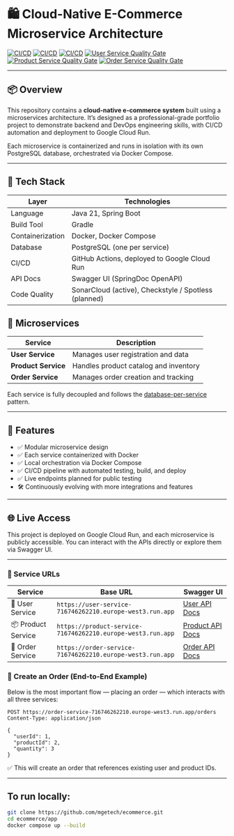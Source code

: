 # 🛍️ Cloud-Native E-Commerce Microservice Architecture

[![CI/CD](https://github.com/mgetech/ecommerce/actions/workflows/deploy-user-service.yml/badge.svg)](https://github.com/mgetech/ecommerce/actions)
[![CI/CD](https://github.com/mgetech/ecommerce/actions/workflows/deploy-product-service.yml/badge.svg)](https://github.com/mgetech/ecommerce/actions)
[![CI/CD](https://github.com/mgetech/ecommerce/actions/workflows/deploy-order-service.yml/badge.svg)](https://github.com/mgetech/ecommerce/actions)
[![User Service Quality Gate](https://sonarcloud.io/api/project_badges/measure?project=mgetech_ecommerce_user&metric=alert_status)](https://sonarcloud.io/summary/new_code?id=mgetech_ecommerce_user)
[![Product Service Quality Gate](https://sonarcloud.io/api/project_badges/measure?project=mgetech_ecommerce_product&metric=alert_status)](https://sonarcloud.io/summary/new_code?id=mgetech_ecommerce_product)
[![Order Service Quality Gate](https://sonarcloud.io/api/project_badges/measure?project=mgetech_ecommerce_order&metric=alert_status)](https://sonarcloud.io/summary/new_code?id=mgetech_ecommerce_order)

---

## 📦 Overview

This repository contains a **cloud-native e-commerce system** built using a microservices architecture. It’s designed as a professional-grade portfolio project to demonstrate backend and DevOps engineering skills, with CI/CD automation and deployment to Google Cloud Run.

Each microservice is containerized and runs in isolation with its own PostgreSQL database, orchestrated via Docker Compose.

---

## 🧰 Tech Stack

| Layer           | Technologies                                         |
|----------------|------------------------------------------------------|
| Language        | Java 21, Spring Boot                                 |
| Build Tool      | Gradle                                               |
| Containerization| Docker, Docker Compose                               |
| Database        | PostgreSQL (one per service)                         |
| CI/CD           | GitHub Actions, deployed to Google Cloud Run         |
| API Docs         | Swagger UI (SpringDoc OpenAPI)                       |
| Code Quality    | SonarCloud (active), Checkstyle / Spotless (planned) |


## 🧩 Microservices

| Service         | Description                               |
|-----------------|-------------------------------------------|
| **User Service**    | Manages user registration and data        |
| **Product Service** | Handles product catalog and inventory     |
| **Order Service**   | Manages order creation and tracking       |

Each service is fully decoupled and follows the [database-per-service](https://microservices.io/patterns/data/database-per-service.html) pattern.

---

## 🚀 Features

- ✅ Modular microservice design
- ✅ Each service containerized with Docker
- ✅ Local orchestration via Docker Compose
- ✅ CI/CD pipeline with automated testing, build, and deploy
- ✅ Live endpoints planned for public testing
- 🛠️ Continuously evolving with more integrations and features

---





## 🌐 Live Access


This project is deployed on Google Cloud Run, and each microservice is publicly accessible. You can interact with the APIs directly or explore them via Swagger UI.

---

### 🔗 Service URLs

| Service         | Base URL                                                                 | Swagger UI           |
|-----------------|--------------------------------------------------------------------------|----------------------|
| 🧑‍ User Service    | `https://user-service-716746262210.europe-west3.run.app`               | [User API Docs](https://user-service-716746262210.europe-west3.run.app/swagger-ui.html)    |
| 📦 Product Service | `https://product-service-716746262210.europe-west3.run.app`            | [Product API Docs](https://product-service-716746262210.europe-west3.run.app/swagger-ui.html) |
| 🛒 Order Service   | `https://order-service-716746262210.europe-west3.run.app`              | [Order API Docs](https://order-service-716746262210.europe-west3.run.app/swagger-ui.html)   |


### 🛒 Create an Order (End-to-End Example)

Below is the most important flow — placing an order — which interacts with all three services:
```
POST https://order-service-716746262210.europe-west3.run.app/orders
Content-Type: application/json

{
  "userId": 1,
  "productId": 2,
  "quantity": 3
}
```
✅ This will create an order that references existing user and product IDs.

---
## To run locally:
```bash
git clone https://github.com/mgetech/ecommerce.git
cd ecommerce/app
docker compose up --build
